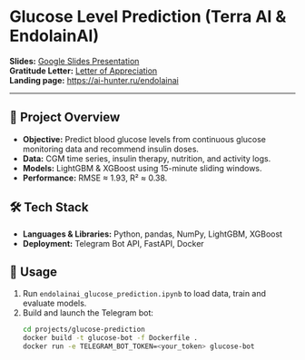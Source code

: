 # Glucose Level Prediction (Terra AI & EndolainAI)

**Slides:** [Google Slides Presentation](https://docs.google.com/presentation/d/1dSC61bIsJKEDsOcXXpTBXMmDkMtHvblmJZduMcj_CVw/edit?usp=sharing)  
**Gratitude Letter:** [Letter of Appreciation](https://drive.google.com/file/d/1iTA5zQrCbilhcllsPVDLOFZytPdhnZJi/view?usp=sharing)  
**Landing page:** https://ai-hunter.ru/endolainai

---

## 📝 Project Overview
- **Objective:** Predict blood glucose levels from continuous glucose monitoring data and recommend insulin doses.  
- **Data:** CGM time series, insulin therapy, nutrition, and activity logs.  
- **Models:** LightGBM & XGBoost using 15-minute sliding windows.  
- **Performance:** RMSE ≈ 1.93, R² ≈ 0.38.

## 🛠 Tech Stack
- **Languages & Libraries:** Python, pandas, NumPy, LightGBM, XGBoost  
- **Deployment:** Telegram Bot API, FastAPI, Docker

## 🚀 Usage
1. Run `endolainai_glucose_prediction.ipynb` to load data, train and evaluate models.  
2. Build and launch the Telegram bot:
   ```bash
   cd projects/glucose-prediction
   docker build -t glucose-bot -f Dockerfile .
   docker run -e TELEGRAM_BOT_TOKEN=<your_token> glucose-bot
